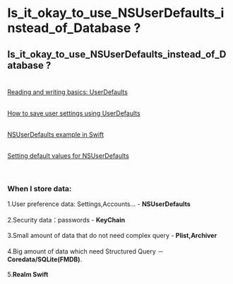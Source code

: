 # Is_it_okay_to_use_NSUserDefaults_instead_of_Database ?
## Is_it_okay_to_use_NSUserDefaults_instead_of_Database ?
#

[Reading and writing basics: UserDefaults](https://www.hackingwithswift.com/read/12/2/reading-and-writing-basics-userdefaults) <br><br>

[How to save user settings using UserDefaults](https://www.hackingwithswift.com/read/12/2/reading-and-writing-basics-userdefaults) <br><br>

[NSUserDefaults example in Swift](https://www.appsdeveloperblog.com/nsuserdefaults-example-in-swift/) <br><br>

[Setting default values for NSUserDefaults](https://sarunw.com/posts/setting-default-value-for-nsuserdefaults/) <br><br>



#
### When I store data:<br>

1.User preference data: Settings,Accounts... - **NSUserDefaults** <br><br>
2.Security data：passwords - **KeyChain** <br><br>
3.Small amount of data that do not need complex query - **Plist,Archiver** <br><br>
4.Big amount of data which need Structured Query － **Coredata/SQLite(FMDB)**. <br><br>
5.**Realm Swift** <br><br>


